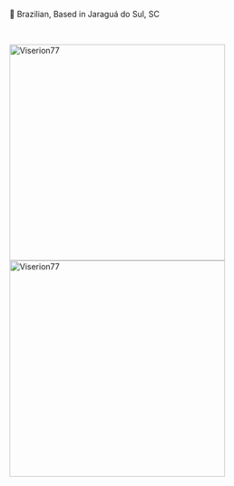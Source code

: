 :house_with_garden: Brazilian, Based in Jaraguá do Sul, SC

<br>

<p float="left">
  <img align="center" src="https://github-readme-streak-stats.herokuapp.com/?user=Viserion77&theme=onedark" width="380" alt="Viserion77" />
  <img align="center" src="https://github-readme-stats.vercel.app/api/top-langs/?username=Viserion77&layout=compact&theme=onedark" width="380" alt="Viserion77" />
</p>

